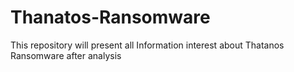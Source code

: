 # Thanatos-Ransomware
This repository will present all Information interest about Thatanos Ransomware after analysis 
